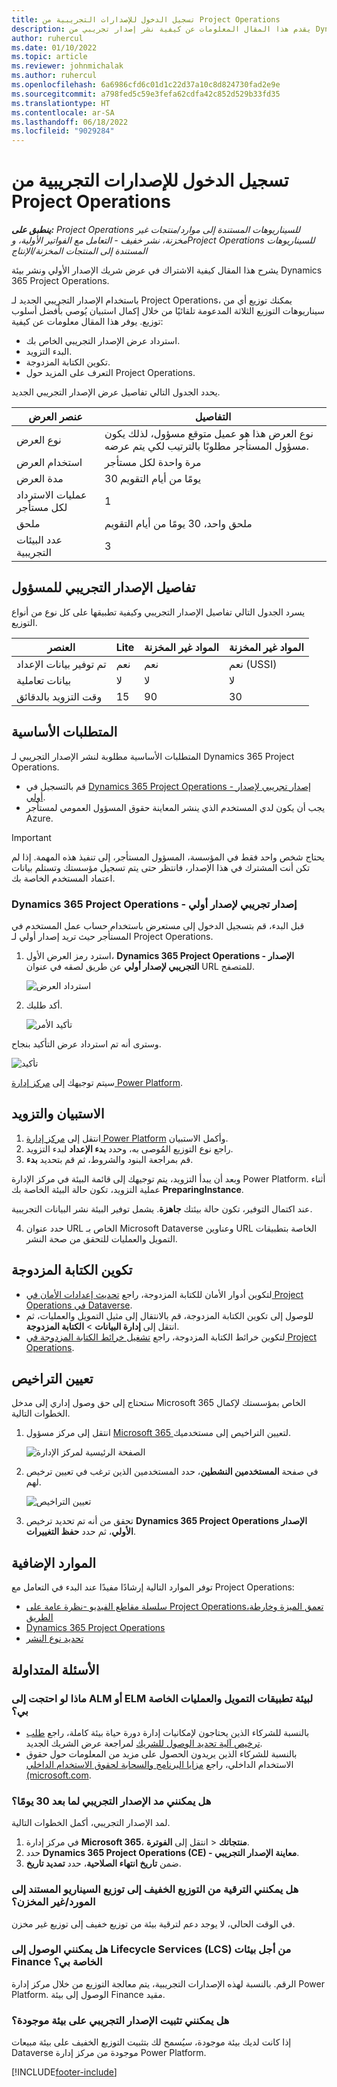 ```yaml
---
title: تسجيل الدخول للإصدارات التجريبية من Project Operations
description: يقدم هذا المقال المعلومات عن كيفية نشر إصدار تجريبي من Dynamics 365 Project Operations.
author: ruhercul
ms.date: 01/10/2022
ms.topic: article
ms.reviewer: johnmichalak
ms.author: ruhercul
ms.openlocfilehash: 6a6986cfd6c01d1c22d37a10c8d824730fad2e9e
ms.sourcegitcommit: a798fed5c59e3fefa62cdfa42c852d529b33fd35
ms.translationtype: HT
ms.contentlocale: ar-SA
ms.lasthandoff: 06/18/2022
ms.locfileid: "9029284"
---
```

# <a name="sign-up-for-project-operations-trials"></a>تسجيل الدخول للإصدارات التجريبية من Project Operations 

_**ينطبق على:** Project Operations للسيناريوهات المستندة إلى موارد/منتجات غير مخزنة‬، نشر خفيف - التعامل مع الفواتير الأولية‬، وProject Operations للسيناريوهات المستندة إلى المنتجات المخزنة/الإنتاج_ 



يشرح هذا المقال كيفية الاشتراك في عرض شريك الإصدار الأولي ونشر بيئة Dynamics 365 Project Operations.

باستخدام الإصدار التجريبي الجديد لـ Project Operations، يمكنك توزيع أي من سيناريوهات التوزيع الثلاثة المدعومة تلقائيًا من خلال إكمال استبيان يُوصي بأفضل أسلوب توزيع. يوفر هذا المقال معلومات عن كيفية:

- استرداد عرض الإصدار التجريبي الخاص بك.
- البدء التزويد.
- تكوين الكتابة المزدوجة.
- التعرف على المزيد حول Project Operations. 

يحدد الجدول التالي تفاصيل عرض الإصدار التجريبي الجديد.

| **عنصر العرض**               | **التفاصيل**                                  |
|------------------------------|----------------------------------------------|
| نوع العرض                   | نوع العرض هذا هو عميل متوقع مسؤول، لذلك يكون مسؤول المستأجر مطلوبًا بالترتيب لكي يتم عرضه. |
| استخدام العرض                    | مرة واحدة لكل مستأجر                          |
| مدة العرض               | 30 يومًا من أيام التقويم                             |
| عمليات الاسترداد لكل مستأجر       | 1                                             |
| ملحق                    | ملحق واحد، 30 يومًا من أيام التقويم               |
| عدد البيئات التجريبية | 3                                             |


## <a name="admin-trial-details"></a>تفاصيل الإصدار التجريبي للمسؤول
يسرد الجدول التالي تفاصيل الإصدار التجريبي وكيفية تطبيقها على كل نوع من أنواع التوزيع.

| **العنصر**                      | **Lite**                                     | **المواد غير المخزنة** | **المواد غير المخزنة** |
|-------------------------------|----------------------------------------------|---------------------------|-----------------------|
| تم توفير بيانات الإعداد           | نعم                                           | نعم                        | نعم (USSI)            |
| بيانات تعاملية‬            | لا                                            | لا                         | لا                     |
| وقت التزويد بالدقائق  | 15                                           | 90                        | 30                    |
 
## <a name="prerequisites"></a>المتطلبات الأساسية
المتطلبات الأساسية مطلوبة لنشر الإصدار التجريبي لـ Dynamics 365 Project Operations.

- قم بالتسجيل في [Dynamics 365 Project Operations - إصدار تجريبي لإصدار أولي](https://www.aka.ms/try-po).
- يجب أن يكون لدي المستخدم الذي ينشر المعاينة حقوق المسؤول العمومي لمستأجر Azure.

> [!IMPORTANT]
> يحتاج شخص واحد فقط في المؤسسة، المسؤول المستأجر، إلى تنفيذ هذه المهمة. إذا لم تكن أنت المشترك في هذا الإصدار، فانتظر حتى يتم تسجيل مؤسستك وتستلم بيانات اعتماد المستخدم الخاصة بك.

### <a name="dynamics-365-project-operations---preview-trial"></a>Dynamics 365 Project Operations - إصدار تجريبي لإصدار أولي 

قبل البدء، قم بتسجيل الدخول إلى مستعرض باستخدام حساب عمل المستخدم في المستأجر حيث تريد إصدار أولي لـ Project Operations.

1. استرد رمز العرض الأول، **Dynamics 365 Project Operations - الإصدار التجريبي لإصدار أولي** عن طريق لصقه في عنوان URL للمتصفح.

    ![استرداد العرض](./media/16RedeemFirstOfferNew.png)

2. أكد طلبك.

    ![تأكيد الأمر](./media/17ConfirmOrderNew.png)

  وسترى أنه تم استرداد عرض التأكيد بنجاح.

   ![تأكيد](./media/18OrderConfirmationNew.png)

  سيتم توجيهك إلى [مركز إدارة Power Platform](https://admin.powerplatform.microsoft.com/projectoperationstrial).

## <a name="questionnaire-and-provisioning"></a>الاستبيان والتزويد

1.  انتقل إلى [مركز إدارة Power Platform](https://admin.powerplatform.com/projectoperationstrial) وأكمل الاستبيان.  
2.  راجع نوع التوزيع المُوصى به، وحدد **بدء الإعداد** لبدء التزويد.
3.  قم بمراجعة البنود والشروط، ثم قم بتحديد **بدء**.

   وبعد أن يبدأ التزويد، يتم توجيهك إلى قائمة البيئة في مركز الإدارة Power Platform. أثناء عملية التزويد، تكون حالة البيئة الخاصة بك **PreparingInstance**.
 
  عند اكتمال التوفير، تكون حالة بيئتك **جاهزة**. يشمل توفير البيئة نشر البيانات التجريبية.
 
4.  حدد عنوان URL الخاص بـ Microsoft Dataverse وعناوين URL الخاصة بتطبيقات التمويل والعمليات للتحقق من صحة النشر.

## <a name="configuring-dual-write"></a>تكوين الكتابة المزدوجة
- لتكوين أدوار الأمان للكتابة المزدوجة، راجع [تحديث إعدادات الأمان في Project Operations في Dataverse](resource-provision-new-environment.md#update-security-settings-on-project-operations-on-dataverse).
- للوصول إلى تكوين الكتابة المزدوجة، قم بالانتقال إلى مثيل التمويل والعمليات، ثم انتقل إلى **إدارة البيانات** > **الكتابة المزدوجة**.
- لتكوين خرائط الكتابة المزدوجة، راجع [تشغيل خرائط الكتابة المزدوجة في Project Operations](resource-provision-new-environment.md#run-project-operations-dual-write-maps).

## <a name="assign-licenses"></a>تعيين التراخيص

ستحتاج إلى حق وصول إداري إلى مدخل Microsoft 365 الخاص بمؤسستك لإكمال الخطوات التالية.

1. انتقل إلى مركز مسؤول [Microsoft 365 ](https://portal.office.com/) لتعيين التراخيص إلى مستخدميك.

   ![الصفحة الرئيسية لمركز الإدارة](./media/14AdminPortal.png)

2. في صفحة **المستخدمين النشطين**، حدد المستخدمين الذين ترغب في تعيين ترخيص لهم.

   ![تعيين التراخيص](./media/15AssignLicenses.png)

3. تحقق من أنه تم تحديد ترخيص **Dynamics 365 Project Operations الإصدار الأولي**، ثم حدد **حفظ التغييرات**.

## <a name="additional-resources"></a>الموارد الإضافية

توفر الموارد التالية إرشادًا مفيدًا عند البدء في التعامل مع Project Operations:

- [سلسلة مقاطع الفيديو -نظرة عامة على Project Operations،تعمق الميزة وخارطة الطريق](https://youtube.com/playlist?list=PLcakwueIHoT_LJ3Fr1tHnkPk5lioqE6uH)
- [Dynamics 365 Project Operations](/learn/modules/examine-dynamics-365-project-operations/)
- [تحديد نوع النشر](determine-deployment-type.md)

## <a name="frequently-asked-questions"></a>الأسئلة المتداولة

### <a name="what-if-i-require-alm-or-elm-for-my-finance-and-operations-apps-environment"></a>ماذا لو احتجت إلى ALM أو ELM لبيئة تطبيقات التمويل والعمليات الخاصة بي؟

- بالنسبة للشركاء الذين يحتاجون لإمكانيات إدارة دورة حياة بيئة كاملة، راجع [طلب ترخيص آلية تحديد الوصول للشريك](https://experience.dynamics.com/requestlicense) لمراجعة عرض الشريك الجديد. 
- بالنسبة للشركاء الذين يريدون الحصول على مزيد من المعلومات حول حقوق الاستخدام الداخلي، راجع [مزايا البرنامج والسحابة لحقوق الاستخدام الداخلي (microsoft.com](https://partner.microsoft.com/membership/internal-use-software).

### <a name="can-i-extend-my-trial-beyond-30-days"></a>هل يمكنني مد الإصدار التجريبي لما بعد 30 يومًا؟
لمد الإصدار التجريبي، أكمل الخطوات التالية.

1. في مركز إدارة **Microsoft 365**، انتقل إلى **الفوترة‏‎** > **منتجاتك**.
2. حدد **Dynamics 365 Project Operations (CE) - معاينة الإصدار التجريبي**.
3. ضمن **تاريخ انتهاء الصلاحية**، حدد **تمديد تاريخ**.

### <a name="can-i-upgrade-from-the-lite-deployment-to-the-resourcenon-stocked-based-scenario-deployment"></a>هل يمكنني الترقية من التوزيع الخفيف إلى توزيع السيناريو المستند إلى المورد/غير المخزن؟
في الوقت الحالي، لا يوجد دعم لترقية بيئة من توزيع خفيف إلى توزيع غير مخزن.

### <a name="can-i-access-lifecycle-services-lcs-for-my-finance-environments"></a>هل يمكنني الوصول إلى Lifecycle Services (LCS) من أجل بيئات Finance الخاصة بي؟  
الرقم. بالنسبة لهذه الإصدارات التجريبية، يتم معالجة التوزيع من خلال مركز إدارة Power Platform. الوصول إلى بيئة Finance مقيد.

### <a name="can-i-install-my-trial-on-an-existing-environment"></a>هل يمكنني تثبيت الإصدار التجريبي على بيئة موجودة؟
إذا كانت لديك بيئة موجودة، سيُسمح لك بتثبيت التوزيع الخفيف على بيئة مبيعات Dataverse موجودة من مركز إدارة Power Platform.

[!INCLUDE[footer-include](../includes/footer-banner.md)]
